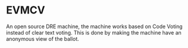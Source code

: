 EVMCV
=====

An open source DRE machine, the machine works based on Code Voting instead of clear text voting. This is done by making the machine have an anonymous view of the ballot.